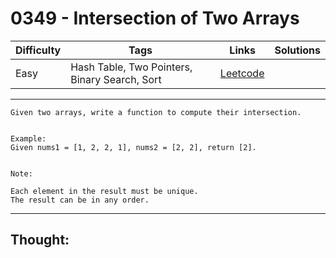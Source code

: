 # 0349 - Intersection of Two Arrays

Difficulty  | Tags | Links | Solutions
----------- | ---- | ----- | -----
Easy | Hash Table, Two Pointers, Binary Search, Sort | [Leetcode](https://leetcode.com/problems/intersection-of-two-arrays/description/) |


-----------

```
Given two arrays, write a function to compute their intersection.


Example:
Given nums1 = [1, 2, 2, 1], nums2 = [2, 2], return [2].


Note:

Each element in the result must be unique.
The result can be in any order.
```

-----------

## Thought:
